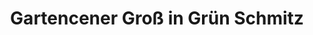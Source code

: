 ---
title: "Gartencener Groß in Grün Schmitz"
url: /kaarst/gartencener-gross-in-gruen-schmitz/
shop: Garten-Center
---